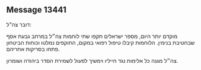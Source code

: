## Message 13441

דובר צה"ל:

מוקדם יותר היום, מספר ישראלים תקפו שתי לוחמות צה״ל במרחב גבעת אסף שבחטיבת בנימין.
הלוחמות קיבלו טיפול רפואי במקום, התוקפים נמלטו וכוחות הביטחון פתחו בסריקות אחריהם.

צה״ל מגנה כל אלימות נגד חייליו וימשיך לפעול לשמירת הסדר ביהודה ושומרון.

